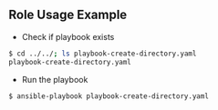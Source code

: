 ## Role Usage Example

- Check if playbook exists
```bash
$ cd ../../; ls playbook-create-directory.yaml
playbook-create-directory.yaml
```

- Run the playbook
```bash
$ ansible-playbook playbook-create-directory.yaml
```